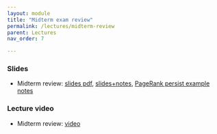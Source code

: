 ```yaml
---
layout: module
title: "Midterm exam review"
permalink: /lectures/midterm-review
parent: Lectures
nav_order: 7

---
```



### Slides

* Midterm review: [slides pdf](/ds5110-spring23/assets/docs/midterm-review.pdf), [slides+notes](/ds5110-spring23/assets/docs/midterm-review+notes.pdf), 
[PageRank persist example notes](/ds5110-spring23/assets/docs/PR-persist-example.pdf)


### Lecture video

* Midterm review: [video](https://edstem.org/us/courses/32938/discussion/2682031)

